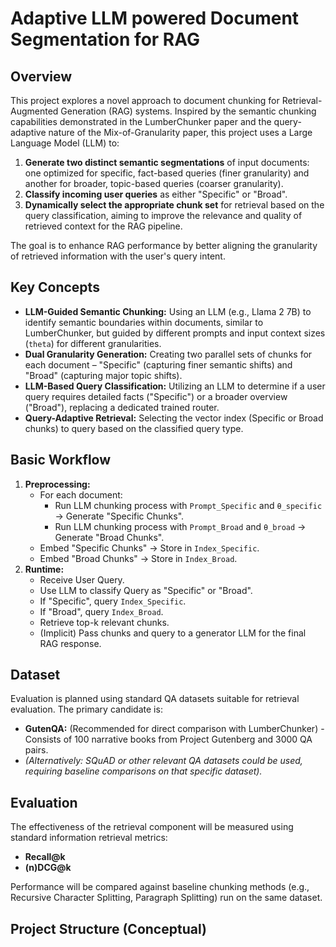 # Adaptive LLM powered Document Segmentation for RAG

## Overview

This project explores a novel approach to document chunking for Retrieval-Augmented Generation (RAG) systems. Inspired by the semantic chunking capabilities demonstrated in the LumberChunker paper and the query-adaptive nature of the Mix-of-Granularity paper, this project uses a Large Language Model (LLM) to:

1.  **Generate two distinct semantic segmentations** of input documents: one optimized for specific, fact-based queries (finer granularity) and another for broader, topic-based queries (coarser granularity).
2.  **Classify incoming user queries** as either "Specific" or "Broad".
3.  **Dynamically select the appropriate chunk set** for retrieval based on the query classification, aiming to improve the relevance and quality of retrieved context for the RAG pipeline.

The goal is to enhance RAG performance by better aligning the granularity of retrieved information with the user's query intent.

## Key Concepts

*   **LLM-Guided Semantic Chunking:** Using an LLM (e.g., Llama 2 7B) to identify semantic boundaries within documents, similar to LumberChunker, but guided by different prompts and input context sizes (`theta`) for different granularities.
*   **Dual Granularity Generation:** Creating two parallel sets of chunks for each document – "Specific" (capturing finer semantic shifts) and "Broad" (capturing major topic shifts).
*   **LLM-Based Query Classification:** Utilizing an LLM to determine if a user query requires detailed facts ("Specific") or a broader overview ("Broad"), replacing a dedicated trained router.
*   **Query-Adaptive Retrieval:** Selecting the vector index (Specific or Broad chunks) to query based on the classified query type.

## Basic Workflow

1.  **Preprocessing:**
    *   For each document:
        *   Run LLM chunking process with `Prompt_Specific` and `θ_specific` -> Generate "Specific Chunks".
        *   Run LLM chunking process with `Prompt_Broad` and `θ_broad` -> Generate "Broad Chunks".
    *   Embed "Specific Chunks" -> Store in `Index_Specific`.
    *   Embed "Broad Chunks" -> Store in `Index_Broad`.
2.  **Runtime:**
    *   Receive User Query.
    *   Use LLM to classify Query as "Specific" or "Broad".
    *   If "Specific", query `Index_Specific`.
    *   If "Broad", query `Index_Broad`.
    *   Retrieve top-k relevant chunks.
    *   (Implicit) Pass chunks and query to a generator LLM for the final RAG response.

## Dataset

Evaluation is planned using standard QA datasets suitable for retrieval evaluation. The primary candidate is:

*   **GutenQA:** (Recommended for direct comparison with LumberChunker) - Consists of 100 narrative books from Project Gutenberg and 3000 QA pairs.
*   *(Alternatively: SQuAD or other relevant QA datasets could be used, requiring baseline comparisons on that specific dataset).*

## Evaluation

The effectiveness of the retrieval component will be measured using standard information retrieval metrics:

*   **Recall@k**
*   **(n)DCG@k**

Performance will be compared against baseline chunking methods (e.g., Recursive Character Splitting, Paragraph Splitting) run on the same dataset.

## Project Structure (Conceptual)
